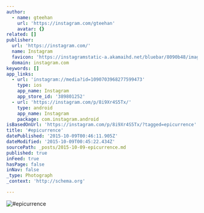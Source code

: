 ```yaml
---
author:
  - name: gteehan
    url: 'https://instagram.com/gteehan'
    avatar: {}
related: []
publisher:
  url: 'https://instagram.com/'
  name: Instagram
  favicon: 'https://instagramstatic-a.akamaihd.net/bluebar/8090b48/images/ico/favicon.ico'
  domain: instagram.com
keywords: []
app_links:
  - url: 'instagram://media?id=1090703968277599473'
    type: ios
    app_name: Instagram
    app_store_id: '389801252'
  - url: 'https://instagram.com/p/8i9Xr4S5Tx/'
    type: android
    app_name: Instagram
    package: com.instagram.android
isBasedOnUrl: 'https://instagram.com/p/8i9Xr4S5Tx/?tagged=epicurrence'
title: '#epicurrence'
datePublished: '2015-10-09T00:46:11.905Z'
dateModified: '2015-10-09T00:45:22.434Z'
sourcePath: _posts/2015-10-09-epicurrence.md
published: true
inFeed: true
hasPage: false
inNav: false
_type: Photograph
_context: 'http://schema.org'

---
```

![&num;epicurrence](https://igcdn-photos-d-a.akamaihd.net/hphotos-ak-xaf1/t51.2885-15/s640x640/sh0.08/e35/12135267_888678391186019_1525344038_n.jpg)